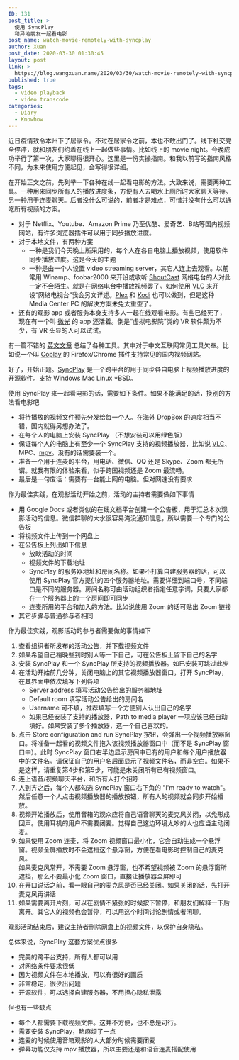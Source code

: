 ```yaml
---
ID: 131
post_title: >
  使用 SyncPlay
  和异地朋友一起看电影
post_name: watch-movie-remotely-with-syncplay
author: Xuan
post_date: 2020-03-30 01:30:45
layout: post
link: >
  https://blog.wangxuan.name/2020/03/30/watch-movie-remotely-with-syncplay/
published: true
tags:
  - video playback
  - video transcode
categories:
  - Diary
  - Knowhow
---
```

近日疫情致令本州下了居家令。不过在居家令之前，本也不敢出门了。线下社交完全停滞，就和朋友们约着在线上一起做些事情。比如线上的 movie night。今晚成功举行了第一次，大家聊得很开心。这里是一份实操指南。和我以前写的指南风格不同，为未来使用方便起见，会写得很详细。

在开始正文之前，先列举一下各种在线一起看电影的方法。大致来说，需要两种工具。一种用来同步所有人的播放进度条，方便有人去喝水上厕所时大家聊天等待。另一种用于连麦聊天。后者没什么可说的，前者才是难点，可惜并没有什么可以通吃所有视频的方案。

- 对于 Netflix、Youtube、Amazon Prime 乃至优酷、爱奇艺、B站等国内视频网站，有许多浏览器插件可以用于同步播放进度。
- 对于本地文件，有两种方案
  - 一种是我们今天晚上所采用的，每个人在各自电脑上播放视频，使用软件同步播放进度。这是今天的主题
  - 一种是由一个人设置 video streaming server，其它人连上去观看。以前常用 Winamp、foobar2000 来开设或收听 [ShoutCast](https://www.shoutcast.com/) 网络电台的人对此一定不会陌生。就是在网络电台中播放视频罢了。如何使用 [VLC](https://www.videolan.org/vlc/index.html) 来开设“网络电视台”我会另文详述。[Plex](https://www.plex.tv/) 和 [Kodi](https://kodi.tv/) 也可以做到，但是这种 Media Center PC 的解决方案未兔太重型了。
- 还有的观影 app 或者服务本身支持多人一起在线观看电影。有些已经死了，现在有一个叫 [微光](https://www.vlightv.com/) 的 app 还活着。倒是“虚拟电影院”类的 VR 软件颇为不少，有 VR 头显的人可以试试。

有一篇不错的 [英文文章](https://www.techworm.net/2020/01/watch-videos-together-with-friends.html) 总结了各种工具。其中对于中文互联网常见工具欠奉。比如说一个叫 [Coplay](https://github.com/Justineo/coplay) 的 Firefox/Chrome 插件支持常见的国内视频网站。

好了，开始正题。[SyncPlay](https://syncplay.pl/) 是一个跨平台的用于同步各自电脑上视频播放进度的开源软件。支持 Windows Mac Linux \*BSD。

使用 SyncPlay 来一起看电影的话，需要如下条件。如果不能满足的话，换别的方法看电影吧

- 将待播放的视频文件预先分发给每一个人。在海外 DropBox 的速度相当不错，国内就得另想办法了。
- 在每个人的电脑上安装 SyncPlay （不想安装可以用绿色版）
- 保证每个人的电脑上有至少一个 SyncPlay 支持的视频播放器，比如说 [VLC](https://www.videolan.org/vlc/index.html)、MPC、[mpv](https://mpv.io/)。没有的话需要装一个。
- 准备一个用于连麦的平台，用电话、微信、QQ 还是 Skype、Zoom 都无所谓。就我有限的体验来看，似乎跨国视频还是 Zoom 最流畅。
- 最后是一句废话：需要有一台能上网的电脑。但对网速没有要求

作为最佳实践，在观影活动开始之前，活动的主持者需要做如下事情

- 用 Google Docs 或者类似的在线文档平台创建一个公告板，用于汇总本次观影活动的信息。微信群聊的大水很容易淹没通知信息，所以需要一个专门的公告板
- 将视频文件上传到一个网盘上
- 在公告板上列出如下信息
  - 放映活动的时间
  - 视频文件的下载地址
  - SyncPlay 的服务器地址和房间名称。如果不打算自建服务器的话，可以使用 SyncPlay 官方提供的四个服务器地址。需要详细到端口号，不同端口是不同的服务器。房间名称可由活动组织者指定任意字词，只要大家都在一个服务器上的一个房间即可同步
  - 连麦所用的平台和加入的方法。比如说使用 Zoom 的话可贴出 Zoom 链接
- 其它步骤与普通参与者相同

作为最佳实践，观影活动的参与者需要做的事情如下

1. 查看组织者所发布的活动公告，并下载视频文件
1. 如果希望自己稍晚些到时别人等一下自己，可在公告板上留下自己的名字
2. 安装 SyncPlay 和一个 SyncPlay 所支持的视频播放器。如已安装可跳过此步
3. 在活动开始前几分钟，关闭电脑上的其它视频播放器窗口，打开 SyncPlay，在其界面中依次填写下列各项
    - Server address 填写活动公告给出的服务器地址
    - Default room 填写活动公告给出的房间名
    - Username 可不填，推荐填写一个方便别人认出自己的名字
    - 如果已经安装了支持的播放器，Path to media player 一项应该已经自动填好。如果安装了多个播放器，选一个自己喜欢的。
4. 点击 Store configuration and run SyncPlay 按钮，会弹出一个视频播放器窗口。将准备一起看的视频文件拖入该视频播放器窗口中（而不是 SyncPlay 窗口中）。此时 SyncPlay 窗口右半边显示房间中已有的用户和每个用户播放器中的文件名。请保证自己的用户名后面显示了视频文件名，而非空白。如果不是这样，请重复第4步和第5步，可能是未关闭所有已有视频窗口。
4. 连上语音/视频聊天平台，和所有人打个招呼
5. 人到齐之后，每个人都勾选 SyncPlay 窗口右下角的 "I'm ready to watch"。然后任意一个人点击视频播放器的播放按钮，所有人的视频就会同步开始播放。
5. 视频开始播放后，使用音箱的观众应将自己语音聊天的麦克风关闭，以免形成回声。使用耳机的用户不需要闭麦。觉得自己这边环境太吵的人也应当主动闭麦。
6. 如果使用 Zoom 连麦，将 Zoom 视频窗口最小化，它会自动生成一个悬浮窗。视频全屏播放时不会遮挡这个悬浮窗，方便在看电影时控制自己的麦克风。  
   如果麦克风常开，不需要 Zoom 悬浮窗，也不希望视频被 Zoom 的悬浮窗所遮挡，那么不要最小化 Zoom 窗口，直接让播放器全屏即可
7. 在开口说话之前，看一眼自己的麦克风是否已经关闭。如果关闭的话，先打开麦克风再讲话
8. 如果需要离开片刻，可以在剧情不紧张的时候按下暂停，和朋友们解释一下后离开。其它人的视频也会暂停，可以用这个时间讨论剧情或者闲聊。
  
观影活动结束后，建议主持者删除网盘上的视频文件，以保护自身隐私。

总体来说，SyncPlay 这套方案优点很多

- 完美的跨平台支持，所有人都可以用
- 对网络条件要求很低
- 因为视频文件在本地播放，可以有很好的画质
- 非常稳定，很少出问题
- 开源软件，可以选择自建服务器，不用担心隐私泄露

但也有一些缺点

- 每个人都需要下载视频文件。这并不方便，也不总是可行。
- 需要安装 SyncPlay，略麻烦了一点
- 连麦的时候使用音箱观影的人大部分时候需要闭麦
- 弹幕功能仅支持 mpv 播放器，所以主要还是和语音连麦搭配使用
